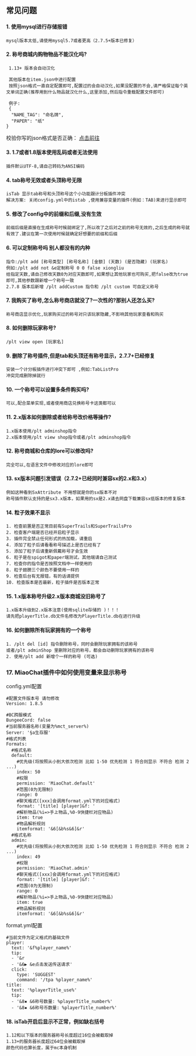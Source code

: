 ## 常见问题

#### 1. 使用mysql进行存储报错
```
mysql版本太低,请使用mysql5.7或者更高（2.7.5+版本已修复）
```
#### 2. 称号商城内购物物品不能汉化吗?

```
 1.13+ 版本会自动汉化
 
 其他版本在item.json中进行配置
 按照json格式一直自定配置即可,配置过的会自动汉化,如果没配置的不会,请严格保证每个英文单词正确(推荐用到什么物品就汉化什么,这里添加,然后指令重载配置文件即可)
 
 例子:
 {
  "NAME_TAG": "命名牌",
  "PAPER": "纸"
}
```

校验你写的json格式是否正确： [点击前往](https://www.json.cn/)

#### 3. 1.7或者1.8版本使用乱码或者无法使用

```
插件默认UTF-8,请自己转码为ANSI编码
```

#### 4. tab称号无效或者头顶称号无限

```
isTab 显示tab称号和头顶称号这个小功能跟计分板插件冲突
解决方案: 关闭config.yml中的istab ,使用兼容变量的插件(例如：TAB)来进行显示即可
```

#### 5. 修改了config中的前缀和后缀,没有生效

```
前缀后缀是直接在生成称号时候就绑定了,所以改了之后对之前的称号无效的,之后生成的称号就有效了.建议在第一次使用时候就确定好想要的前缀和后缀
```

#### 6. 可以定制称号吗 别人都没有的内种

```
指令:/plt add [称号类型] [称号名称] [金额] (天数) (是否隐藏) (玩家名)
例如:/plt add not &e定制称号 0 0 false xiongliu
给指定天数,请自己修改天数0为对应天数即可,如果想让其他玩家也可购买,把false改为true即可,其他参数跟新增一个称号一致
2.7.8 版本后新增 /plt addCustom 指令和 /plt custom 可自定义称号
```

#### 7. 我购买了称号,怎么称号商店就没了?一次性的?那别人还怎么买?

```
称号商店显示优化,玩家购买过的称号对只该玩家隐藏,不影响其他玩家查看和购买
```

#### 8. 如何删除玩家称号?

```
/plt view open [玩家名]
```

#### 9. 删除了称号插件,但是tab和头顶还有称号显示，2.7.7+已经修复

```
安装一个计分板插件进行冲突下即可 ,例如:TabListPro
冲突完成删除掉就行
```

#### 10. 一个称号可以设置多条件购买吗?

```
可以,配合菜单实现,或者使用商店兑换称号卡这类都可以
```

#### 11. 2.x版本如何删除或者给称号改价格等操作?

```
1.x版本使用/plt adminshop指令  
2.x版本使用/plt view shop指令或者/plt adminshop指令 
```

#### 12. 称号商城和仓库的lore可以修改吗?

```
完全可以,在语言文件中修改对应的lore即可
```

#### 13. sx版本问题引发错误（2.7.2+已经同时兼容sx的2.x和3.x）

```
例如这种看到SxAttribute 不用想就是你的sx版本不对
称号插件默认支持的是sx3.x版本，如果用的sx是2.x请去网盘下载兼容sx低版本的修复版本

```

#### 14. 粒子效果不显示

```
1. 检查前置是否正常目前有SuperTrails和SuperTrailsPro
2. 检查客户端是否已经开启粒子显示
3. 插件完全禁止任何形式的热加载，请重启
4. 添加了粒子后请看看称号描述上是否已经有了
5. 添加了粒子后请重新佩戴称号才会生效
6. 粒子是在spigot和paper端测试，其他端请自己测试
7. 检查你的指令是否按照文档中一样使用的
8. 粒子翅膀三个颜色不要使用一样的
9. 检查后台有无报错，有的话请提供
10. 检查版本是否最新，粒子插件是否版本正常
```

#### 15. 1.x版本称号升级2.x版本商城没旧称号了

```
1.x版本升级到2.x版本注意(使用sqlite存储的 )！！！   
请先把playerTitle.db文件名修改为PlayerTitle.db在进行升级
```

#### 16. 如何删除所有玩家拥有的一个称号

```
1. /plt del [id] 指令删除称号，同时会删除玩家拥有的该称号
或者/plt adminShop 里删除对应的称号，都会自动删除玩家拥有的该称号
2. 使用/plt add 新增个一样的称号 (可选)
```

### 17. MiaoChat插件中如何使用变量来显示称号
config.yml配置
```
#配置文件版本号 请勿修改
Version: 1.8.5

#BC跨服模式
BungeeCord: false
#当前服务器名称(变量为%mct_server%)
Server: '§a生存服'
#格式列表
Formats:
  #格式名称
  default: 
    #优先级(将按照从小到大依次检测 比如 1-50 优先检测 1 符合则显示 不符合 检测 2 ...)
    index: 50
    #权限
    permission: 'MiaoChat.default'
    #范围(0为无限制)
    range: 0
    #聊天格式([xxx]会调用format.yml下的对应格式)
    format: '[title] [player]&f: '
    #解析物品(%i=>手上物品,%0-9快捷栏对应物品)
    item: true
    #物品解析规则
    itemformat: '&6[&b%s&6]&r'
  #格式名称
  admin: 
    #优先级(将按照从小到大依次检测 比如 1-50 优先检测 1 符合则显示 不符合 检测 2 ...)
    index: 49
    #权限
    permission: 'MiaoChat.admin'
    #聊天格式([xxx]会调用format.yml下的对应格式)
    format: '[title] [player]&f: '
    #范围(0为无限制)
    range: 0
    #解析物品(%i=>手上物品,%0-9快捷栏对应物品)
    item: true
    #物品解析规则
    itemformat: '&6[&b%s&6]&r'
```
format.yml配置
```
#当前文件为定义格式的基础文件
player: 
  text: '&f%player_name%'
  tip: 
  - '&r
  - '&6▶ &e点击发送传送请求'
  click: 
    type: 'SUGGEST'
    command: '/tpa %player_name%'
title:
  text: '%playerTitle_use%'
  tip: 
  - '&8▪ &6称号数量: %playerTitle_number%'
  - '&8▪ &6称号币数量: %playerTitle_number%'
```

#### 18. isTab开启后显示不正常，例如缺右括号

```
1.12和以下版本的服务器称号长度超过16位会被截取掉
1.13+的服务器长度超过64位会被截取掉
颜色代码也算长度，属于mc本身机制
```